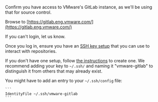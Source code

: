 Confirm you have access to VMware's GitLab instance, as we'll be using that for source control.

Browse to [https://gitlab.eng.vmware.com/](https://gitlab.eng.vmware.com/)

If you can't login, let us know.

Once you log in, ensure you have an [SSH key setup](https://gitlab.eng.vmware.com/-/profile/keys) that you can use to interact with repositories.

If you don't have one setup, follow [the instructions](https://gitlab.eng.vmware.com/help/user/ssh.md#generate-an-ssh-key-pair) to create one. We recommend adding your key to `~/.ssh/` and naming it "vmware-gitlab" to distinguish it from others that may already exist.

You might have to add an entry to your `~/.ssh/config` file:

    ```
    IdentityFile ~/.ssh/vmware-gitlab
    ```